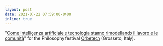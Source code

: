 ```yaml
---
layout: post
date: 2021-07-22 07:59:00-0400
inline: true
---
```


"[Come intelligenza artificiale e tecnologia stanno rimodellando il lavoro e le comunità](https://www.youtube.com/watch?v=OHrCkf6DzPk)" for the Philosophy festival [Orbetech](https://orbetech.it/programma-eventi/) (Grosseto, Italy).